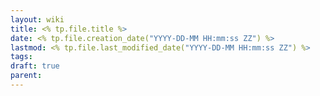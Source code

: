 ```yaml
---
layout: wiki
title: <% tp.file.title %>
date: <% tp.file.creation_date("YYYY-DD-MM HH:mm:ss ZZ") %>
lastmod: <% tp.file.last_modified_date("YYYY-DD-MM HH:mm:ss ZZ") %>
tags: 
draft: true
parent:
---
```

